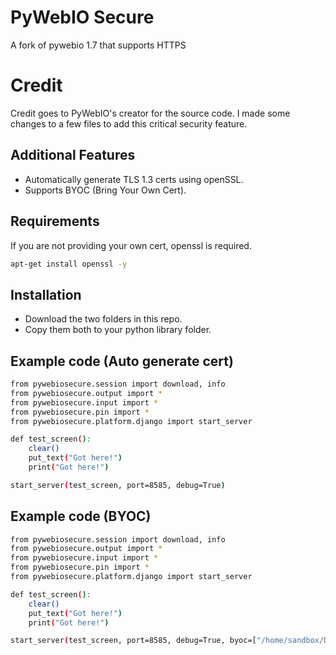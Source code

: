 # PyWebIO Secure

A fork of pywebio 1.7 that supports HTTPS

# Credit

Credit goes to PyWebIO's creator for the source code. I made some changes to a few files to add this critical security feature.

## Additional Features

- Automatically generate TLS 1.3 certs using openSSL.
- Supports BYOC (Bring Your Own Cert).


## Requirements

If you are not providing your own cert, openssl is required. 
```bash
apt-get install openssl -y
```


## Installation

- Download the two folders in this repo. 
- Copy them both to your python library folder.


## Example code (Auto generate cert)

```bash
from pywebiosecure.session import download, info
from pywebiosecure.output import *
from pywebiosecure.input import *
from pywebiosecure.pin import *
from pywebiosecure.platform.django import start_server

def test_screen():
	clear()
	put_text("Got here!")
	print("Got here!")

start_server(test_screen, port=8585, debug=True)
```

## Example code (BYOC)
```bash
from pywebiosecure.session import download, info
from pywebiosecure.output import *
from pywebiosecure.input import *
from pywebiosecure.pin import *
from pywebiosecure.platform.django import start_server

def test_screen():
	clear()
	put_text("Got here!")
	print("Got here!")

start_server(test_screen, port=8585, debug=True, byoc=["/home/sandbox/Desktop/cert.pem", "/home/sandbox/Desktop/key.pem"])
```
